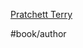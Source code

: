 [Pratchett Terry](https://www.goodreads.com/search?utf8=%E2%9C%93&q=Pratchett+Terry&search_type=books&search%5Bfield%5D=author)

#book/author
